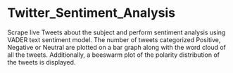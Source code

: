 # Twitter_Sentiment_Analysis
Scrape live Tweets about the subject and perform sentiment analysis using VADER text sentiment model. The number of tweets categorized Positive, Negative or Neutral are plotted on a bar graph along with the word cloud of all the tweets. Additionally, a beeswarm plot of the polarity distribution of the tweets is displayed.
